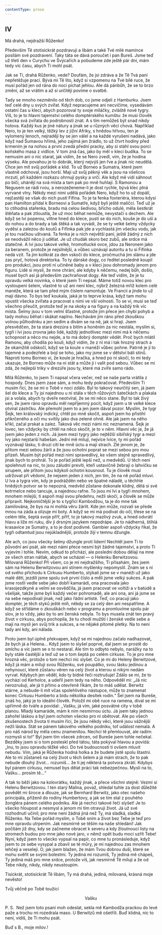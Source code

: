 ```yaml
---
contentType: prose
---
```


## IV

Má drahá, nejdražší Růženko!

Především Tě stotisíckrát pozdravuji a líbám a také Tvé milé mamince posílám své pozdravení. Taky táta se dává poroučet i pan Bureš. Jsme teď už třetí den v Curychu ve Švýcařích a pobudeme zde ještě pár dní, mám tedy víc času, abych Ti mohl psát.

Jak se Ti, drahá Růženko, vede? Doufám, že jsi zdráva a že Tě Tvá paní nepřetěžuje prací. Bývá mi Tě líto, když si vzpomenu na Tvé bílé ruce, že musí pořád jen od rána do noci píchat jehlou. Ale dá pánbůh, že se to brzo změní, až se vrátím a až si určitěji povíme o svatbě.

Tady se mnoho nezměnilo od těch dob, co jsme odjeli z Hamburku. Jsem teď celé dny u svých zvířat. Když nepracujeme ani necvičíme, vysedávám ostatní čas u klecí, abych pozoroval ty svoje miláčky, zvláště nové tygry. Víš, to je to hlavni tajemství celého domptérského kumštu: že musí člověk všecka svá zvířata do podrobnosti znát. A s tím nemůžeš být snad nikdy hotova. Každý kus je jiné nátury a jinak se u různých věcí chová. Například Nero, to je ten velký, těžký lev z jižní Afriky, s hnědou hřívou, ten je vylomený lenoch, nejraději by se jen válel a na každé vyrušení nadává, jako když nad Šumavou hřímá, jeho zajímá jen žrádlo, to už čtvrt hodiny před krmením je na nohou a první zvedá přední pracky, aby si stáhl svou porci koňského masa z vidlice. V tom zná čas, jako by měl v kleci budíka. To se nemusím ani o nic starat, jak vidím, že se Nero zvedl, vím, že je hodina výseku. Ale povahou je to dobrák, který nejvýš jen řve a jinak nic neudělá. Chce jen mít svůj pořádek a klid. To už Borneo a Sumatra, které jsem vlastně odchoval, jsou horší. Maji už svůj pěkný věk a jsou na všelicos mrzutí, při každém rozkazu ohrnují pysky a vrčí. Ale když mě vidí sáhnout po biči, uhánějí na svá místa a tam pak po mně huhlají. S Ramonou a Negusem se rádi rvou, a nerozeženeme-li je dost rychle, bývá klec plná vyrvané vlny. Někdy mezi nimi udělá pořádek Nero, když ho to už dopálí, nejčastěji se však do nich pustí Fifina. To je ta fenka foxteriéra, kterou kdysi pan Hamilton přidal k Borneovi a Sumatře, když byli ještě maličcí. Teď už je to ctihodná stařenka, bradu má celou šedivou, břicho odulé, měla šestkrát štěňata a pak ztloustla, že už moc běhat nemůže, nevystačí s dechem. Ale když se lvi poperou, vlítne hned do klece, pustí se do nich, kouše je do uší a do nohou a do brady a tak štěká a tak vyvádí, že se ty velké šelmy vždycky vyděsí a zalezou do koutů a Fifinka pak jde a vychlastá jim všecku vodu, jak je tou rvačkou uštvaná. Ta fenka je u nich největší paní, ještě žádný z nich se neodvážil něco jí udělat. Je už chudák skoro bez zubů, ale srdce má statečné. A lvi jsou takové velké, hromotlucké ovce, jdou za Neronem jako za beranem, protože je nejsilnější, a vůbec uznávají autoritu a tu si Fifinka nedá vzít. Ta jim kolikrát za den vskočí do klece, pročmuchá jim slámu a jde zas pryč, hotová direktorka. To ty dánské dogy, co ředitel posledně koupil pro produkci, jsou proti ní učiněné baby a v kleci jsou dohromady jenom pro figuru. Lidé si myslí, že mne chrání, ale kdyby k něčemu, nedej bůh, došlo, musel bych asi já především zachraňovat dogy. Ale teď vidím, že je tu opravdu velká novinka, o které jsem Ti nepsal. Máme totiž novou klec pro vystoupení šelem, vlastně to už ani není klec, nýbrž železná mříž kolem celé manéže, která se tam před mým číslem namontuje. Ve Francii a jinde to už mají dávno. To bys teď koukala, jaká je to teprve krása, když tam mohu vpustit všecka zvířata a pracovat s nimi ve vší volnosti. To se ví, musí se teď všechno přeučit, protože teď je na skoky a na figury a na každý trik víc místa. Šelmy jsou v tom velmi šťastné, protože jim přece jen chybí pohyb a tady mohou běhat i skákat naplno. Nechávám jim ráno před zkouškou volnou půlhodinku a jen sedím a dívám se na ně, jak si hrají. Jsem přesvědčen, že ta stará drezúra s bitím a honěním za nic nestála, myslím si, tygři i lvi jsou zrovna jako lidé, každý jednotlivec mezi nimi má k něčemu schopnost a něco mu nejde, a to má dobrý domptér vědět. Proč bych mlátil Ramonu, aby chodila po kouli, když vidím, že z ní má i tak hrozný strach a že okamžitě odskočí, když se ta koule v manéži vůbec pohne. Patrně je jí to tajemné a podezřelé a bojí se toho, jako my jsme se v dětství báli stínů. Naproti tomu Borneo ví, že koule je hračka, a hned po ní skočí, to mi tedy ukazuje, že Borneo může na ní stát a může ji i valit pod sebou. Vůbec se mi zdá, že nejlepší triky v drezúře jsou ty, které má zvíře samo rádo.

Milá Růženko, to jsem Ti napsal včera večer, než se naše parta vrátila z hospody. Dnes jsem zase sám, a mohu tedy pokračovat. Především Ti musím říci, že se mi o Tobě v noci zdálo. Byl to takový neurčitý sen, já jsem šel do klece a Ty jsi najednou u ní stála v těch růžových šatečkách a plakala jsi a volala, abych ty dveře neotvíral, že se mi něco stane. Byl to tak živý sen, že jsem ráno opravdu měl nepříjemný pocit, když jsem u té velké klece otvíral zástrčku. Ale přemohl jsem to a jen jsem dával pozor. Myslím, že tygr Šejk, ten královský indický, chtěl po mně skočit, aspoň jsem ho přistihl přikrčeného a oči mu svítily jako dva zelené ohně. Ale jak jsem na něho křikl, začal prskat a zalez. Taková věc mezi námi nic neznamená. Šejk je lovec, ten vždycky by chtěl na něco skočit, je to v něm. Hlavní věc je, že já jsem jako jeden z nich. Já jsem mezi tygry jako nejtěžší sibiřský tygr a mezi lvy jako nejstarší habešan. Jedni mě milují, nejvíce lvice, ty mi pořád vyznávají lásku, ti druzí cítí ke mně úctu a mají strach. Zlé jenom je, že přitom mezi sebou žárlí a že jsou ochotni poprat se mezi sebou pro mou přízeň. Musím být pořád mezi nimi spravedlivý, ke všem stejně spravedlivý, jinak bych to prohrál. To je pořád ještě lepší než, u medvědů. U těch není spolehnutí na nic, to jsou záludní prevíti, kteří ustavičně žebrají o lahvičku se sirupem, ale přitom jsou kdykoli ochotni kousnout. Tu je člověk musí udržovat při vědomí, že nejsem jeden z nich, jen tím, že na ně pořád mluví. U lva a tygra vím, kdy je podrážděn nebo ve špatné náladě, u těchhle hnědých potvor se to nepozná, medvěd zůstane dokonale klidný, dělá si své kotrmelce nebo tancuje, a najednou rafne. To jsou mi lvi a tygři mnohem, mnohem milejší, ti aspoň mají svou předehru, nežli skočí, a člověk se může připravit. Nejkomičtější je to s tygřicí Kambodžou, ta je do mne tak zamilována, že bys na ni mohla věru žárlit. Kde jen může, rozvalí se přede mnou na záda a olizuje mi boty. A když se mi má podívat do očí, třese se na celém těle, šeptá svoje přřř, přřř, to je takový mazlivý zvuk, a hned odvrátí hlavu a líže mi ruku, div ji drsným jazykem nepodrápe. Je to nádherná, štíhlá krasavice ze Sumatry, a to je dost podivné. Gambier aspoň vždycky říkal, že tygři odtamtud jsou nejúkladnější, protože žijí v temnu džungle.

Ale ach, co jsou všecky šelmy džungle proti lidem! Nechtěl jsem Ti to původní ani psát, ale mezi námi přece nesmí být žádné tajemství, a proto Ti vyjevím i tohle. Nevím, odkud to přichází, ale poslední dobou dělají na mne ze všech stran nátlak, abych se ucházel — o Helenku Berwitzovou. Milovaná Růženko! Při všem, co je mi nejdražšího, Ti přísahám, žes jsem sám na Helenu Berwitzovou ani stínem myšlenky nepomyslil. Znám se s ní od svého příchodu k Cirkusu Humberto, stýkali jsme se v manéži už jako malé děti, jezdili jsme spolu své první číslo a měli jsme velký sukces. A pak jsme rostli vedle sebe jako dobří kamarádi, ona pracovala jako krasojezdkyně a velmi se osvědčila, já jsem pracovat ve voltiži a v batúdě a všelijak, takže jsme byli každý večer pohromadě, ale ani ona, ani já jsme se na sebe nepodívali jinak, než jako řádní artisté. Teď, co pracuji jako domptér, je těch styků ještě míň, někdy se za celý den ani nespatříme. A když se střídáme o zkouškách nebo v programu a promluvíme spolu pár slov, je to vždy, jako by to ani ženská nebyla. To bys musela znát ten pravý život v cirkusu, abys pochopila, že tu chodí mužští i ženské vedle sebe a mají na mysli jen svůj trik a sukces, a ne nějaké pitomé pletky. Na to není tady ani kdy, ani nálada.

Proto jsem byl úplně překvapen, když se mi najednou začalo nadhazovat, že bych já a Helena… Když jsem to slyšel poprvé, dal jsem se prostě do smíchu a víc jsem se o to nestaral. Ale tím to odbyto nebylo, narážky na to byly stále častější a teď už se o tom šeptá po celém cirkuse. To je pro mne hrozná věc, protože o tom nechci nic slyšet. Co je mi do Heleny Berwitzové, když já mám a miluji svou Růženku, své poupátko, svou lásku jedinou a nehynoucí, které zůstanu věren na celý život a kterou si nikým nedám vyrvat. Kdybych jen věděl, kdo ty bídné řeči roztrušuje! Zdálo se mi, že to vychází od Kerholce, a udeřil jsem tedy na něho. Odpověděl mi: „Já nic nerozrušuji, ale já ti přímo a otevřeně říkám, že to máš udělat. Berwitz stárne, a nebude-li mít včas spolehlivého nástupce, může to znamenat konec Cirkusu Humberto a bídu několika desítek rodin.“ Šel jsem na Bureše, znáš ho, jaký je to ideální člověk. Položil mi obě ruce na ramena, díval se mi upřímně do tváře a povídal: ,,Vašku, já vím, jaké posvátné city v tobě planou. Mladý kamaráde, mám k nim nesmírnou úctu. Já jsem taky jednou zahořel láskou a byl jsem ochoten všecko pro ni obětovat. Ale po všech zkušenostech života ti musím říci, že jsou někdy věci, které jsou vážnější nežli láska. Stát se pánem takového velkého podniku, toť událost nemalá. A pro náš národ by měla cenu znamenitou. Nechci tě přemlouvat, ale radím: rozmysli si to!“ Byl jsem tím všecek zdrcen, od Bureše jsem tohle nečekal. Bezděky jsem si o tom posteskl před tátou, táta pokýval hlavou a povídá: „Inu, to jsou opravdu těžké věci. Do tvé budoucnosti ti ovšem mluvit nebudu. Vím, jaká je Růženka hodná holka a že budete jistě spolu štastni. Ale to mi zůstaneš na celý život u těch šelem a já mám strach, že to pak nebude dlouhý život… rozumíš… že ti jej některá ta potvora zkrátí. Kdybys byl pánem cirkusu, nemusel bys dělat práci tak nebezpečnou. Mysli na to, Vašku… prosím tě…“

A tak to běží jako na kolovrátku, každý jinak, a přece všichni stejně: Vezmi si Helenu Berwitzovou. I ten starý Malina, považ, shledal tuhle za dost důležité povědět mi široce a dlouze, jak se Bernhard Berwitz, jako otec našeho principála, přiženil do rodiny Humbertovy, a jak se tím stal z pouhého žongléra pánem celého podniku. Ale já nechci takové řeči slyšet! Je to všecko hloupost a nesmysl a jenom mi tím otravuji život. Já už své rozhodnutí učinil; pro mne není žádná jiná než Ty, má sladká, sladká Růženko. Na Tebe pořád myslím, o Tobě sním a život bez Tebe je teď pro mne opravdu utrpením. Jak nesmírně se těším na naše shledání! Jak počítám již dny, kdy se začneme obracet k severu a kdy žloutnoucí listy na stromech budou pro mne jako nové jaro, v němž opět budu moci uzřít Tebe! Nyní, když jsem to všecko vypsal na papír, co mne tu pronásleduje, když jsem to ze sebe vysypal a zbavil se té můry, je mi najednou zas mnohem lehčeji a veseleji. O, jak jsem blažen, že mám Tvou dobrou duši, které se mohu svěřit se svými bolestmi. Ty jediná mi rozumíš, Ty jediná mě chápeš, Ty jediná máš pro mne srdce, protože víš, jak nesmírně Tě miluji a že od Tebe nikdy, nikdy, nikdy neustoupím.

Tisíckrát, stotisíckrát Tě líbám, Ty má drahá, jediná, milovaná, krásná moje nevěsto!

Tvůj věčně po Tobě toužící

                                                                   Vašku

P. S.  Než jsem toto psaní moh odeslat, sekla mě Kambodža prackou do levé paže a trochu mi rozedrala maso. U Berwitzů mě ošetřili. Buď klidná, nic to není, vidíš, že Ti mohu psát.

Buď s B., moje milov.!
